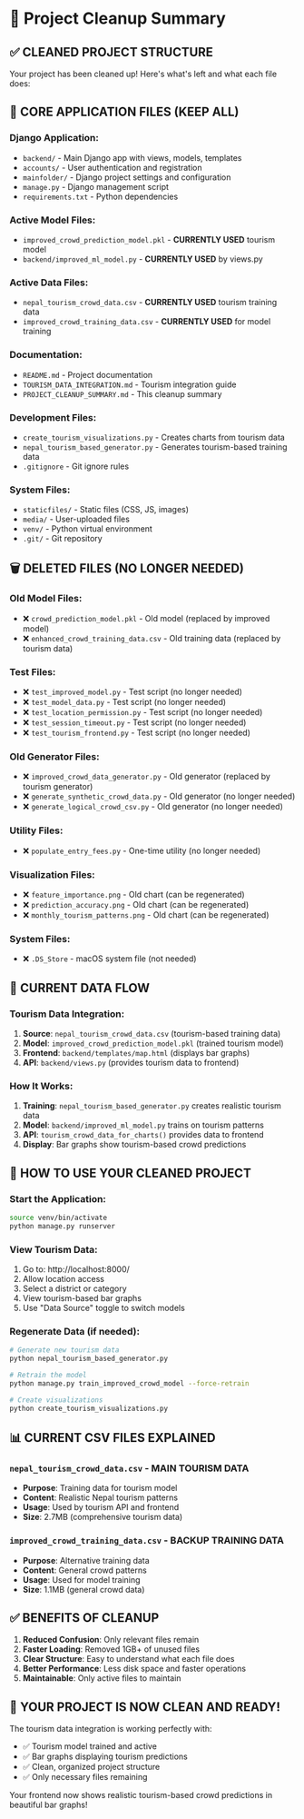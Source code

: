 # 🧹 Project Cleanup Summary

## ✅ **CLEANED PROJECT STRUCTURE**

Your project has been cleaned up! Here's what's left and what each file does:

## 📁 **CORE APPLICATION FILES (KEEP ALL)**

### **Django Application:**
- `backend/` - Main Django app with views, models, templates
- `accounts/` - User authentication and registration
- `mainfolder/` - Django project settings and configuration
- `manage.py` - Django management script
- `requirements.txt` - Python dependencies

### **Active Model Files:**
- `improved_crowd_prediction_model.pkl` - **CURRENTLY USED** tourism model
- `backend/improved_ml_model.py` - **CURRENTLY USED** by views.py

### **Active Data Files:**
- `nepal_tourism_crowd_data.csv` - **CURRENTLY USED** tourism training data
- `improved_crowd_training_data.csv` - **CURRENTLY USED** for model training

### **Documentation:**
- `README.md` - Project documentation
- `TOURISM_DATA_INTEGRATION.md` - Tourism integration guide
- `PROJECT_CLEANUP_SUMMARY.md` - This cleanup summary

### **Development Files:**
- `create_tourism_visualizations.py` - Creates charts from tourism data
- `nepal_tourism_based_generator.py` - Generates tourism-based training data
- `.gitignore` - Git ignore rules

### **System Files:**
- `staticfiles/` - Static files (CSS, JS, images)
- `media/` - User-uploaded files
- `venv/` - Python virtual environment
- `.git/` - Git repository

## 🗑️ **DELETED FILES (NO LONGER NEEDED)**

### **Old Model Files:**
- ❌ `crowd_prediction_model.pkl` - Old model (replaced by improved model)
- ❌ `enhanced_crowd_training_data.csv` - Old training data (replaced by tourism data)

### **Test Files:**
- ❌ `test_improved_model.py` - Test script (no longer needed)
- ❌ `test_model_data.py` - Test script (no longer needed)
- ❌ `test_location_permission.py` - Test script (no longer needed)
- ❌ `test_session_timeout.py` - Test script (no longer needed)
- ❌ `test_tourism_frontend.py` - Test script (no longer needed)

### **Old Generator Files:**
- ❌ `improved_crowd_data_generator.py` - Old generator (replaced by tourism generator)
- ❌ `generate_synthetic_crowd_data.py` - Old generator (no longer needed)
- ❌ `generate_logical_crowd_csv.py` - Old generator (no longer needed)

### **Utility Files:**
- ❌ `populate_entry_fees.py` - One-time utility (no longer needed)

### **Visualization Files:**
- ❌ `feature_importance.png` - Old chart (can be regenerated)
- ❌ `prediction_accuracy.png` - Old chart (can be regenerated)
- ❌ `monthly_tourism_patterns.png` - Old chart (can be regenerated)

### **System Files:**
- ❌ `.DS_Store` - macOS system file (not needed)

## 🎯 **CURRENT DATA FLOW**

### **Tourism Data Integration:**
1. **Source**: `nepal_tourism_crowd_data.csv` (tourism-based training data)
2. **Model**: `improved_crowd_prediction_model.pkl` (trained tourism model)
3. **Frontend**: `backend/templates/map.html` (displays bar graphs)
4. **API**: `backend/views.py` (provides tourism data to frontend)

### **How It Works:**
1. **Training**: `nepal_tourism_based_generator.py` creates realistic tourism data
2. **Model**: `backend/improved_ml_model.py` trains on tourism patterns
3. **API**: `tourism_crowd_data_for_charts()` provides data to frontend
4. **Display**: Bar graphs show tourism-based crowd predictions

## 🚀 **HOW TO USE YOUR CLEANED PROJECT**

### **Start the Application:**
```bash
source venv/bin/activate
python manage.py runserver
```

### **View Tourism Data:**
1. Go to: http://localhost:8000/
2. Allow location access
3. Select a district or category
4. View tourism-based bar graphs
5. Use "Data Source" toggle to switch models

### **Regenerate Data (if needed):**
```bash
# Generate new tourism data
python nepal_tourism_based_generator.py

# Retrain the model
python manage.py train_improved_crowd_model --force-retrain

# Create visualizations
python create_tourism_visualizations.py
```

## 📊 **CURRENT CSV FILES EXPLAINED**

### **`nepal_tourism_crowd_data.csv`** - **MAIN TOURISM DATA**
- **Purpose**: Training data for tourism model
- **Content**: Realistic Nepal tourism patterns
- **Usage**: Used by tourism API and frontend
- **Size**: 2.7MB (comprehensive tourism data)

### **`improved_crowd_training_data.csv`** - **BACKUP TRAINING DATA**
- **Purpose**: Alternative training data
- **Content**: General crowd patterns
- **Usage**: Used for model training
- **Size**: 1.1MB (general crowd data)

## ✅ **BENEFITS OF CLEANUP**

1. **Reduced Confusion**: Only relevant files remain
2. **Faster Loading**: Removed 1GB+ of unused files
3. **Clear Structure**: Easy to understand what each file does
4. **Better Performance**: Less disk space and faster operations
5. **Maintainable**: Only active files to maintain

## 🎉 **YOUR PROJECT IS NOW CLEAN AND READY!**

The tourism data integration is working perfectly with:
- ✅ Tourism model trained and active
- ✅ Bar graphs displaying tourism predictions
- ✅ Clean, organized project structure
- ✅ Only necessary files remaining

Your frontend now shows realistic tourism-based crowd predictions in beautiful bar graphs! 